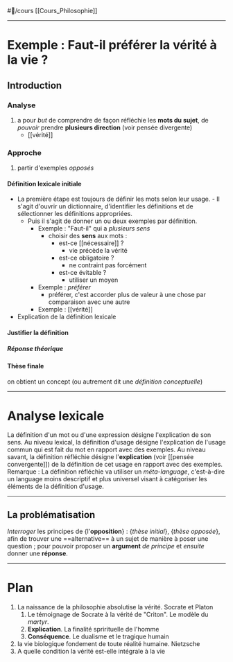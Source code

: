 #📝/cours [[Cours_Philosophie]]


--- 
# Exemple : Faut-il préférer la vérité à la vie ?
## Introduction
### Analyse
1. a pour *but* de comprendre de façon réfléchie les **mots du sujet**, de *pouvoir* prendre **plusieurs direction** (voir pensée divergente)
	- [[vérité]]
### Approche
1. partir d'exemples *opposés*
#### Définition lexicale initiale
- La première étape est toujours de définir les mots selon leur usage.
		- Il s'agit d'ouvrir un dictionnaire, d'identifier les définitions et de sélectionner les définitions appropriées.
	- Puis il s'agit de donner un ou deux exemples par définition.
		- Exemple : "Faut-il" qui a *plusieurs sens*
			- choisir des **sens** aux mots :
				- est-ce [[nécessaire]] ?
					- vie précède la vérité
				- est-ce obligatoire ?
					- ne contraint pas forcément
				- est-ce évitable ?
					- utiliser un moyen
		- Exemple : *préférer*
			- préférer, c'est accorder plus de valeur à une chose par comparaison avec une autre
		- Exemple : [[vérité]]
-  Explication de la définition lexicale
#### Justifier la définition
##### Réponse théorique
#### Thèse finale
on obtient un concept (ou autrement dit une *définition conceptuelle*)
___
# Analyse lexicale
La définition d'un mot ou d'une expression désigne l'explication de son sens. Au niveau lexical, la définition d'usage désigne l'explication de l'usage commun qui est fait du mot en rapport avec des exemples. Au niveau savant, la définition réfléchie désigne l'**explication** (voir [[pensée convergente]]) de la définition de cet usage en rapport avec des exemples. 
Remarque : La définition réfléchie va utiliser un *méta-language*, c'est-à-dire un language moins descriptif et plus universel visant à catégoriser les éléments de la définition d'usage.
___
## La problématisation
*Interroger* les principes de {l'**opposition**} : {*thèse initial*}, {*thèse opposée*}, afin de trouver une ==alternative== à un sujet de manière à poser une question ; pour pouvoir proposer un **argument** *de principe* et *ensuite* donner une **réponse**.

---
# Plan
1. La naissance de la philosophie absolutise la vérité. Socrate et Platon
	1. Le témoignage de Socrate à la vérité de "Criton". Le modèle du *martyr*.
	2. **Explication**. La finalité sprirituelle de l'homme
	3. **Conséquence**. Le dualisme et le tragique humain
2. la vie biologique fondement de toute réalité humaine. Nietzsche
3. A quelle condition la vérité est-elle intégrale à la vie